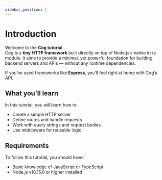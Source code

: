 ```yaml
---
sidebar_position: 1
---
```


# Introduction

Welcome to the **Cog tutorial**.  
Cog is a **tiny HTTP framework** built directly on top of Node.js’s native `http` module. It aims to
provide a minimal, yet powerful foundation for building backend servers and APIs — without any
runtime dependencies.

If you’ve used frameworks like **Express**, you’ll feel right at home with Cog’s API.

## What you’ll learn

In this tutorial, you will learn how to:

-   Create a simple HTTP server
-   Define routes and handle requests
-   Work with query strings and request bodies
-   Use middleware for reusable logic

## Requirements

To follow this tutorial, you should have:

-   Basic knowledge of JavaScript or TypeScript
-   Node.js v18.15.0 or higher installed
